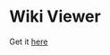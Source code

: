 # Wiki Viewer

Get it [here](https://chrome.google.com/webstore/detail/wiki-viewer/ciddbcbjkgfcihojgjnlooihhchpdmfa?hl=pl)
